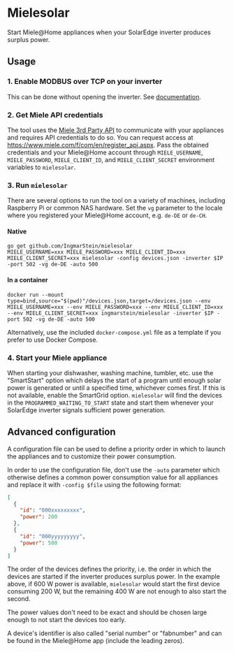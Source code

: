 # Mielesolar

Start Miele@Home appliances when your SolarEdge inverter produces surplus power.

## Usage

### 1. Enable MODBUS over TCP on your inverter

This can be done without opening the inverter.
See [documentation](https://www.solaredge.com/sites/default/files/sunspec-implementation-technical-note.pdf).

### 2. Get Miele API credentials

The tool uses the [Miele 3rd Party API](https://developer.miele.com/) to communicate with your appliances and requires
API credentials to do so. You can request access at https://www.miele.com/f/com/en/register_api.aspx.
Pass the obtained credentials and your Miele@Home account through `MIELE_USERNAME`, `MIELE_PASSWORD`, `MIELE_CLIENT_ID`,
and `MIELE_CLIENT_SECRET` environment variables to `mielesolar`.

### 3. Run `mielesolar`

There are several options to run the tool on a variety of machines, including Raspberry Pi or common NAS hardware. Set
the `vg` parameter to the locale where you registered your Miele@Home account, e.g. `de-DE` or `de-CH`.

#### Native
```
go get github.com/IngmarStein/mielesolar
MIELE_USERNAME=xxx MIELE_PASSWORD=xxx MIELE_CLIENT_ID=xxx MIELE_CLIENT_SECRET=xxx mielesolar -config devices.json -inverter $IP -port 502 -vg de-DE -auto 500
```

#### In a container
```
docker run --mount type=bind,source="$(pwd)"/devices.json,target=/devices.json --env MIELE_USERNAME=xxx --env MIELE_PASSWORD=xxx --env MIELE_CLIENT_ID=xxx --env MIELE_CLIENT_SECRET=xxx ingmarstein/mielesolar -inverter $IP -port 502 -vg de-DE -auto 500
```
Alternatively, use the included `docker-compose.yml` file as a template if you prefer to use Docker Compose.

### 4. Start your Miele appliance

When starting your dishwasher, washing machine, tumbler, etc. use the "SmartStart" option which delays the start of a
program until enough solar power is generated or until a specified time, whichever comes first. If this is not
available, enable the SmartGrid option. `mielesolar` will find the devices in the `PROGRAMMED_WAITING_TO_START` state
and start them whenever your SolarEdge inverter signals sufficient power generation.

## Advanced configuration

A configuration file can be used to define a priority order in which to launch the appliances and to customize their
power consumption.

In order to use the configuration file, don't use the `-auto` parameter which otherwise defines a common power
consumption value for all appliances and replace it with `-config $file` using the following format:

```json
[
  {
    "id": "000xxxxxxxxx",
    "power": 200
  },
  {
    "id": "000yyyyyyyyy",
    "power": 500
  }
]
```

The order of the devices defines the priority, i.e. the order in which the devices are started if the inverter
produces surplus power.
In the example above, if 600 W power is available, `mielesolar` would start the first device consuming 200 W, but the
remaining 400 W are not enough to also start the second.

The power values don't need to be exact and should be chosen large enough to not start the devices too early.

A device's identifier is also called "serial number" or "fabnumber" and can be found in the Miele@Home app (include the
leading zeros).

